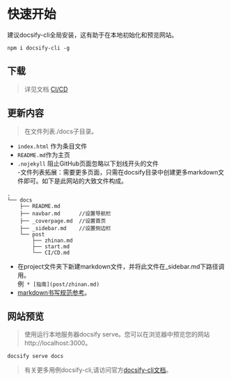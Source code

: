 # 快速开始  
建议docsify-cli全局安装，这有助于在本地初始化和预览网站。  
```
npm i docsify-cli -g  
```
## 下载 
>详见文档 [CI/CD](post/CICD.md)  

## 更新内容  
>在文件列表./docs子目录。
   
- `index.html` 作为条目文件  
- `README.md`作为主页  
- `.nojekyll` 阻止GitHub页面忽略以下划线开头的文件  
-文件列表拓展：需要更多页面，只需在docsify目录中创建更多markdown文件即可。如下是此网站的大致文件构成。
```
.
└── docs
    ├── README.md
    ├── navbar.md      //设置导航栏
	├── _coverpage.md  //设置首页
    ├── _sidebar.md    //设置侧边栏
    └── post		   
        ├── zhinan.md  
		├── start.md
        └── CI/CD.md	  	
```  
- 在project文件夹下新建markdown文件，并将此文件在_sidebar.md下路径调用。  
  例` * [指南](post/zhinan.md)`  
- [markdown书写规范参考](https://www.jianshu.com/p/c4e93e97143c)。  
## 网站预览  
> 使用运行本地服务器docsify serve。您可以在浏览器中预览您的网站http://localhost:3000。

```
docsify serve docs
``` 
> 有关更多用例docsify-cli,请访问官方[docsify-cli文档](https://github.com/docsifyjs/docsify-cli)。



